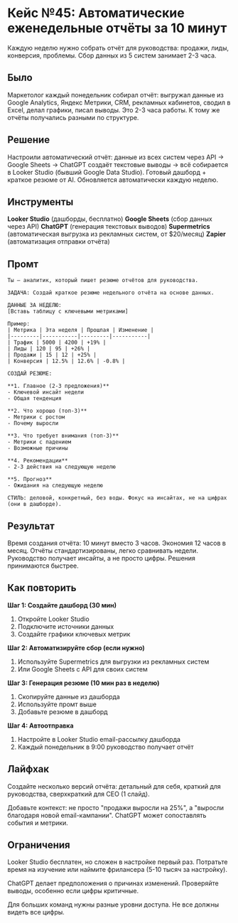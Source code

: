 # Кейс №45: Автоматические еженедельные отчёты за 10 минут

Каждую неделю нужно собрать отчёт для руководства: продажи, лиды, конверсия, проблемы. Сбор данных из 5 систем занимает 2-3 часа.

## Было

Маркетолог каждый понедельник собирал отчёт: выгружал данные из Google Analytics, Яндекс Метрики, CRM, рекламных кабинетов, сводил в Excel, делал графики, писал выводы. Это 2-3 часа работы. К тому же отчёты получались разными по структуре.

## Решение

Настроили автоматический отчёт: данные из всех систем через API → Google Sheets → ChatGPT создаёт текстовые выводы → всё собирается в Looker Studio (бывший Google Data Studio). Готовый дашборд + краткое резюме от AI. Обновляется автоматически каждую неделю.

## Инструменты

**Looker Studio** (дашборды, бесплатно)
**Google Sheets** (сбор данных через API)
**ChatGPT** (генерация текстовых выводов)
**Supermetrics** (автоматическая выгрузка из рекламных систем, от $20/месяц)
**Zapier** (автоматизация отправки отчёта)

## Промт

```
Ты — аналитик, который пишет резюме отчётов для руководства.

ЗАДАЧА: Создай краткое резюме недельного отчёта на основе данных.

ДАННЫЕ ЗА НЕДЕЛЮ:
[Вставь таблицу с ключевыми метриками]

Пример:
| Метрика | Эта неделя | Прошлая | Изменение |
|---------|-----------|---------|-----------|
| Трафик | 5000 | 4200 | +19% |
| Лиды | 120 | 95 | +26% |
| Продажи | 15 | 12 | +25% |
| Конверсия | 12.5% | 12.6% | -0.8% |

СОЗДАЙ РЕЗЮМЕ:

**1. Главное (2-3 предложения)**
- Ключевой инсайт недели
- Общая тенденция

**2. Что хорошо (топ-3)**
- Метрики с ростом
- Почему выросли

**3. Что требует внимания (топ-3)**
- Метрики с падением
- Возможные причины

**4. Рекомендации**
- 2-3 действия на следующую неделю

**5. Прогноз**
- Ожидания на следующую неделю

СТИЛЬ: деловой, конкретный, без воды. Фокус на инсайтах, не на цифрах (они в дашборде).
```

## Результат

Время создания отчёта: 10 минут вместо 3 часов. Экономия 12 часов в месяц. Отчёты стандартизированы, легко сравнивать недели. Руководство получает инсайты, а не просто цифры. Решения принимаются быстрее.

## Как повторить

**Шаг 1: Создайте дашборд (30 мин)**
1. Откройте Looker Studio
2. Подключите источники данных
3. Создайте графики ключевых метрик

**Шаг 2: Автоматизируйте сбор (если нужно)**
1. Используйте Supermetrics для выгрузки из рекламных систем
2. Или Google Sheets с API для своих систем

**Шаг 3: Генерация резюме (10 мин раз в неделю)**
1. Скопируйте данные из дашборда
2. Используйте промт выше
3. Добавьте резюме в дашборд

**Шаг 4: Автоотправка**
1. Настройте в Looker Studio email-рассылку дашборда
2. Каждый понедельник в 9:00 руководство получает отчёт

## Лайфхак

Создайте несколько версий отчёта: детальный для себя, краткий для руководства, сверхкраткий для CEO (1 слайд).

Добавьте контекст: не просто "продажи выросли на 25%", а "выросли благодаря новой email-кампании". ChatGPT может сопоставлять события и метрики.

## Ограничения

Looker Studio бесплатен, но сложен в настройке первый раз. Потратьте время на изучение или наймите фрилансера (5-10 тысяч за настройку).

ChatGPT делает предположения о причинах изменений. Проверяйте выводы, особенно если цифры критичные.

Для больших команд нужны разные уровни доступа. Не все должны видеть все цифры.
